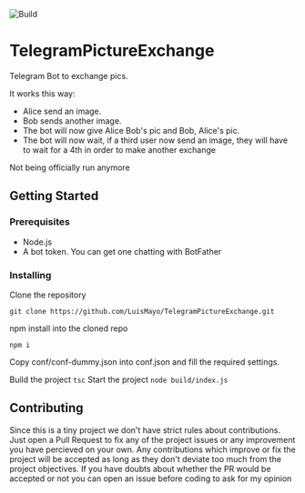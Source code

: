 ![Build](https://github.com/LuisMayo/TelegramPictureExchange/workflows/Build/badge.svg)
# TelegramPictureExchange
Telegram Bot to exchange pics.

It works this way:
 - Alice send an image.
 - Bob sends another image.
 - The bot will now give Alice Bob's pic and Bob, Alice's pic.
 - The bot will now wait, if a third user now send an image, they will have to wait for a 4th in order to make another exchange

Not being officially run anymore
## Getting Started

### Prerequisites

 - Node.js
 - A bot token. You can get one chatting with BotFather

### Installing

Clone the repository

```
git clone https://github.com/LuisMayo/TelegramPictureExchange.git
```
npm install into the cloned repo
```
npm i
```
Copy conf/conf-dummy.json into conf.json and fill the required settings.

Build the project
`tsc`
Start the project
`node build/index.js`

## Contributing
Since this is a tiny project we don't have strict rules about contributions. Just open a Pull Request to fix any of the project issues or any improvement you have percieved on your own. Any contributions which improve or fix the project will be accepted as long as they don't deviate too much from the project objectives. If you have doubts about whether the PR would be accepted or not you can open an issue before coding to ask for my opinion
